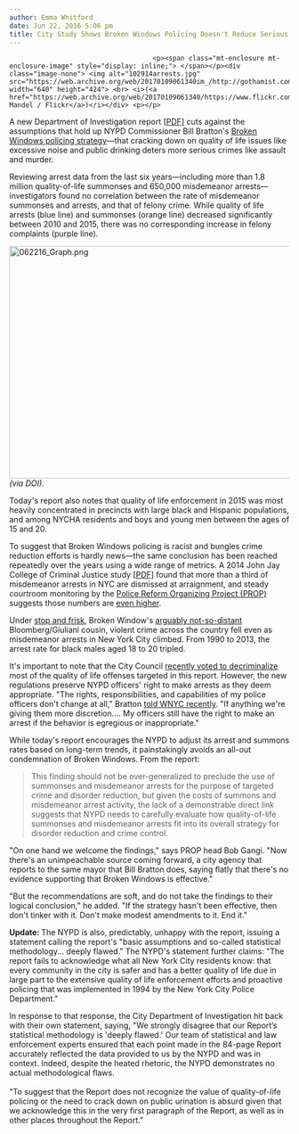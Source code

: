 ```yaml
---
author: Emma Whitford
date: Jun 22, 2016 5:06 pm
title: City Study Shows Broken Windows Policing Doesn't Reduce Serious Crimes
---
```


	
										<p><span class="mt-enclosure mt-enclosure-image" style="display: inline;"> </span></p><div class="image-none"> <img alt="102914arrests.jpg" src="https://web.archive.org/web/20170109061340im_/http://gothamist.com/attachments/nyc_ewhitford/102914arrests.jpg" width="640" height="424"> <br> <i>(<a href="https://web.archive.org/web/20170109061340/https://www.flickr.com/photos/thechickenkid/7998218228/">Levi Mandel / Flickr</a>)</i></div> <p></p>

<p>A new Department of Investigation report [<a href="https://web.archive.org/web/20170109061340/http://www.nyc.gov/html/doi/downloads/pdf/2016/Jun16/pr18oignypd_qualityoflife_report_62216.pdf">PDF</a>] cuts against the assumptions that hold up NYPD Commissioner Bill Bratton&apos;s <a href="https://web.archive.org/web/20170109061340/http://gothamist.com/tags/brokenwindows">Broken Windows policing strategy</a>&#x2014;that cracking down on quality of life issues like excessive noise and public drinking deters more serious crimes like assault and murder.</p>

<p>Reviewing arrest data from the last six years&#x2014;including more than 1.8 million quality-of-life summonses and 650,000 misdemeanor arrests&#x2014;investigators found no correlation between the rate of misdemeanor summonses and arrests, and that of felony crime. While quality of life arrests (blue line) and summonses (orange line) decreased significantly between 2010 and 2015, there was no corresponding increase in felony complaints (purple line).</p>

<p><span class="mt-enclosure mt-enclosure-image" style="display: inline;"> </span></p><div class="image-none"> <img alt="062216_Graph.png" src="https://web.archive.org/web/20170109061340im_/http://gothamist.com/attachments/nyc_ewhitford/062216_Graph.png" width="640" height="417"> <br> <i> (via DOI). </i></div> <p></p>

<p>Today&apos;s report also notes that quality of life enforcement in 2015 was most heavily concentrated in precincts with large black and Hispanic populations, and among NYCHA residents and boys and young men between the ages of 15 and 20.</p>

<p>To suggest that Broken Windows policing is racist and bungles crime reduction efforts is hardly news&#x2014;the same conclusion has been reached repeatedly over the years using a wide range of metrics. A 2014 John Jay College of Criminal Justice study [<a href="https://web.archive.org/web/20170109061340/http://johnjay.jjay.cuny.edu/files/web_images/10_28_14_TOCFINAL.pdf">PDF</a>] found that more than a third of misdemeanor arrests in NYC are dismissed at arraignment, and steady courtroom monitoring by the <a href="https://web.archive.org/web/20170109061340/http://www.policereformorganizingproject.org/">Police Reform Organizing Project (PROP)</a> suggests those numbers are <a href="https://web.archive.org/web/20170109061340/http://gothamist.com/2016/04/01/more_broken_windows_horror_stories.php">even higher</a>. </p>

<p>Under <a href="https://web.archive.org/web/20170109061340/http://gothamist.com/tags/stopandfrisk">stop and frisk</a>, Broken Window&apos;s <a href="https://web.archive.org/web/20170109061340/http://gothamist.com/2014/12/31/nypd_broken_windows.php">arguably not-so-distant</a> Bloomberg/Giuliani cousin, violent crime across the country fell even as misdemeanor arrests in New York City climbed. From 1990 to 2013, the arrest rate for black males aged 18 to 20 tripled.</p>

<p>It&apos;s important to note that the City Council <a href="https://web.archive.org/web/20170109061340/http://gothamist.com/2016/05/25/nyc_decriminalized_low_level_offenses.php">recently voted to decriminalize</a> most of the quality of life offenses targeted in this report. However, the new regulations preserve NYPD officers&apos; right to make arrests as they deem appropriate. &quot;The rights, responsibilities, and capabilities of my police officers don&apos;t change at all,&quot; Bratton <a href="https://web.archive.org/web/20170109061340/http://www.wnyc.org/story/commissioner-bratton-nypd/">told WNYC recently</a>. &quot;If anything we&apos;re giving them more discretion.... My officers still have the right to make an arrest if the behavior is egregious or inappropriate.&quot;</p>

<p>While today&apos;s report encourages the NYPD to adjust its arrest and summons rates based on long-term trends, it painstakingly avoids an all-out condemnation of Broken Windows. From the report:  </p>

<blockquote>This finding should not be over-generalized to preclude the use of summonses and misdemeanor arrests for the purpose of targeted crime and disorder reduction, but given the costs of summons and misdemeanor arrest activity, the lack of a demonstrable direct link suggests that NYPD needs to carefully evaluate how quality-of-life summonses and misdemeanor arrests fit into its overall strategy for disorder reduction and crime control.</blockquote>

<p>&quot;On one hand we welcome the findings,&quot; says PROP head Bob Gangi. &quot;Now there&apos;s an unimpeachable source coming forward, a city agency that reports to the same mayor that Bill Bratton does, saying flatly that there&apos;s no evidence supporting that Broken Windows is effective.&quot; </p>

<p>&quot;But the recommendations are soft, and do not take the findings to their logical conclusion,&quot; he added. &quot;If the strategy hasn&apos;t been effective, then don&apos;t tinker with it. Don&apos;t make modest amendments to it. End it.&quot; </p>

<p><strong>Update: </strong>The NYPD is also, predictably, unhappy with the report, issuing a statement calling the report&apos;s &quot;basic assumptions and so-called statistical methodology... deeply flawed.&quot; The NYPD&apos;s statement further claims: &quot;The report fails to acknowledge what all New York City residents know: that every community in the city is safer and has a better quality of life due in large part to the extensive quality of life enforcement efforts and proactive policing that was implemented in 1994 by the New York City Police Department.&quot;</p>

<p>In response to that response, the City Department of Investigation hit back with their own statement, saying, &quot;We strongly disagree that our Report&#x2019;s statistical methodology is &apos;deeply flawed.&apos; Our team of statistical and law enforcement experts ensured that each point made in the 84-page Report accurately reflected the data provided to us by the NYPD and was in context. Indeed, despite the heated rhetoric, the NYPD demonstrates no actual methodological flaws.<br>
 <br>
&quot;To suggest that the Report does not recognize the value of quality-of-life policing or the need to crack down on public urination is absurd given that we acknowledge this in the very first paragraph of the Report, as well as in other places throughout the Report.&quot;</p>					
										
									
				